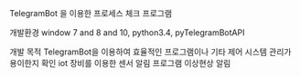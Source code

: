 TelegramBot 을 이용한 프로세스 체크 프로그램

개발환경
window 7 and 8 and 10,  python3.4, pyTelegramBotAPI

개발 목적
TelegramBot을 이용하여 효율적인 프로그램이나 기타 제어 시스템 관리가 용이한지 확인
iot 장비를 이용한 센서 알림
프로그램 이상현상 알림
